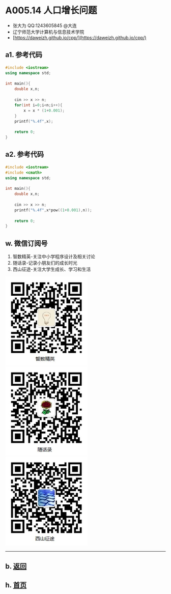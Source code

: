 # A005.14 人口增长问题 

- 张大为 QQ:1243605845 @大连
- 辽宁师范大学计算机与信息技术学院
- [https://daweizh.github.io/cpp/](https://daweizh.github.io/cpp/) 

## a1. 参考代码

~~~cpp
#include <iostream>
using namespace std;

int main(){
    double x,n;

    cin >> x >> n;
    for(int i=0;i<n;i++){
        x = x * (1+0.001);
    }
    printf("%.4f",x);
            
    return 0;
}
~~~

## a2. 参考代码

~~~cpp
#include <iostream>
#include <cmath>
using namespace std;

int main(){
    double x,n;

    cin >> x >> n;
    printf("%.4f",x*pow((1+0.001),n));

    return 0;
}
~~~

## w. 微信订阅号

1. 智数精英-关注中小学程序设计及相关讨论
2. 随话录-记录小朋友们的成长时光
2. 西山征途-关注大学生成长、学习和生活

![欢迎关注“智数精英”订阅号](../../assets/me/img/idea8.jpg)
![欢迎关注“随话录”订阅号](../../assets/me/img/shl8.jpg)
![欢迎关注“西山征途”订阅号](../../assets/me/img/xszt8.jpg)

----------

## b. [返回](../)
    
## h. [首页](../../)

 
